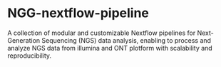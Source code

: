# NGG-nextflow-pipeline
A collection of modular and customizable Nextflow pipelines for Next-Generation Sequencing (NGS) data analysis, enabling to process and analyze NGS data from illumina and ONT plotform with scalability and reproducibility.

